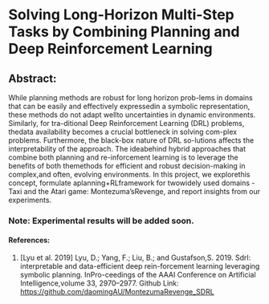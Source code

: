 # Solving Long-Horizon Multi-Step Tasks by Combining Planning and Deep Reinforcement Learning

## Abstract:
While  planning  methods  are  robust  for  long  horizon  prob-lems in domains that can be easily and effectively expressedin a symbolic representation, these methods do not adapt wellto uncertainties in dynamic environments. Similarly, for tra-ditional Deep Reinforcement Learning (DRL) problems, thedata availability becomes a crucial bottleneck in solving com-plex problems. Furthermore, the black-box nature of DRL so-lutions affects the interpretability of the approach. The ideabehind hybrid approaches that combine both planning and re-inforcement learning is to leverage the benefits of both themethods for efficient and robust decision-making in complex,and often, evolving environments. In this project, we explorethis  concept,  formulate  aplanning+RLframework  for  twowidely used domains - Taxi and the Atari game: Montezuma’sRevenge, and report insights from our experiments.

### Note: Experimental results will be added soon.

#### References:
1. [Lyu et al. 2019]  Lyu, D.; Yang, F.; Liu, B.; and Gustafson,S.   2019.   Sdrl:  interpretable  and  data-efficient  deep  rein-forcement learning leveraging symbolic planning.   InPro-ceedings of the AAAI Conference on Artificial Intelligence,volume 33, 2970–2977. Github Link: https://github.com/daomingAU/MontezumaRevenge_SDRL
